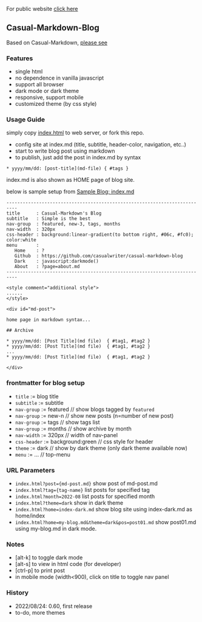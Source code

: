 For public website [click here](https://serhatbe.github.io/md.blog/source/index.html)

## Casual-Markdown-Blog
Based on Casual-Markdown, [please see](https://casualwriter.github.io/casual-markdown/blog)


### Features

* single html
* no dependence in vanilla javascript
* support all browser
* dark mode or dark theme
* responsive, support mobile
* customized theme (by css style)

### Usage Guide

simply copy [index.html](https://github.com/casualwriter/casual-markdown-page/blob/main/source/index.html) to web server, or fork this repo. 

* config site at index.md (title, subtitle, header-color, navigation, etc..)
* start to write blog post using markdown
* to publish, just add the post in index.md by syntax 

~~~
* yyyy/mm/dd: [post-title](md-file) { #tags }
~~~

index.md is also shown as HOME page of blog site. 

below is sample setup from [Sample Blog: index.md](https://raw.githubusercontent.com/casualwriter/casual-markdown-blog/main/source/index.md)

~~~  
--------------------------------------------------------------------------
title      : Casual-Markdown's Blog 
subtitle   : Simple is the best
nav-group  : featured, new-3, tags, months
nav-width  : 320px
css-header : background:linear-gradient(to bottom right, #06c, #fc0); color:white
menu       : 
   Home    : ?
   Github  : https://github.com/casualwriter/casual-markdown-blog
   Dark    : javascript:darkmode()
   About   : ?page=about.md
--------------------------------------------------------------------------

<style comment="additional style">
......
</style>

<div id="md-post">

home page in markdown syntax...

## Archive

* yyyy/mm/dd: [Post Title](md file)  { #tag1, #tag2 }
* yyyy/mm/dd: [Post Title](md file)  { #tag1, #tag2 }
...
* yyyy/mm/dd: [Post Title](md file)  { #tag1, #tag2 }

</div>
~~~ 

### frontmatter for blog setup

* `title` := blog title
* `subtitle` := subtitle
* `nav-group` := featured // show blogs tagged by `featured`
* `nav-group` := new-n    // show new posts (n=number of new post)
* `nav-group` := tags     // show tags list
* `nav-group` := months   // show archive by month
* `nav-width` := 320px    // width of nav-panel
* `css-header` := background:green   // css style for header
* `theme` := dark        // show by dark theme (only dark theme available now)
* `menu` :=  ...         // top-menu 

### URL Parameters

* `index.html?post={md-post.md}`  show post of md-post.md 
* `index.html?tag={tag-name}`  list posts for specified tag
* `index.html?month=2022-08`  list posts for specified month
* `index.html?theme=dark`  show in dark theme
* `index.html?home=index-dark.md`  show blog site using index-dark.md as home/index
* `index.html?home=my-blog.md&theme=dark&pos=post01.md` show post01.md using my-blog.md in dark mode.

### Notes

* [alt-k] to toggle dark mode
* [alt-s] to view in html code (for developer)
* [ctrl-p] to print post
* in mobile mode (width<900), click on title to toggle nav panel

### History

* 2022/08/24: 0.60, first release
* to-do, more themes
 
